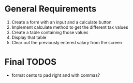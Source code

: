 # General Requirements

1. Create a form with an input and a calculate button 
2. Implement calculate method to get the different tax values
3. Create a table containing those values
4. Display that table
5. Clear out the previously entered salary from the screen

# Final TODOS
- format cents to pad right and with commas?